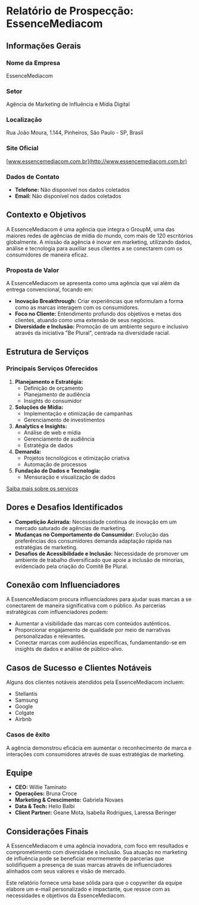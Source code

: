 # Relatório de Prospecção: EssenceMediacom

## Informações Gerais
### Nome da Empresa
EssenceMediacom

### Setor
Agência de Marketing de Influência e Mídia Digital

### Localização
Rua João Moura, 1.144, Pinheiros, São Paulo - SP, Brasil

### Site Oficial
[www.essencemediacom.com.br](http://www.essencemediacom.com.br)

### Dados de Contato
- **Telefone:** Não disponível nos dados coletados
- **Email:** Não disponível nos dados coletados

## Contexto e Objetivos
A EssenceMediacom é uma agência que integra o GroupM, uma das maiores redes de agências de mídia do mundo, com mais de 120 escritórios globalmente. A missão da agência é inovar em marketing, utilizando dados, análise e tecnologia para auxiliar seus clientes a se conectarem com os consumidores de maneira eficaz.

### Proposta de Valor
A EssenceMediacom se apresenta como uma agência que vai além da entrega convencional, focando em:
- **Inovação Breakthrough:** Criar experiências que reformulam a forma como as marcas interagem com os consumidores.
- **Foco no Cliente:** Entendimento profundo dos objetivos e metas dos clientes, atuando como uma extensão de seus negócios.
- **Diversidade e Inclusão:** Promoção de um ambiente seguro e inclusivo através da iniciativa "Be Plural", centrada na diversidade racial.

## Estrutura de Serviços
### Principais Serviços Oferecidos
1. **Planejamento e Estratégia:**
   - Definição de orçamento
   - Planejamento de audiência
   - Insights do consumidor
2. **Soluções de Mídia:**
   - Implementação e otimização de campanhas
   - Gerenciamento de investimentos
3. **Analytics e Insights:**
   - Análise de web e mídia
   - Gerenciamento de audiência
   - Estratégia de dados
4. **Demanda:**
   - Projetos tecnológicos e otimização criativa
   - Automação de processos
5. **Fundação de Dados e Tecnologia:**
   - Mensuração e visualização de dados

[Saiba mais sobre os serviços](https://www.essencemediacom.com.br/mapa-de-servicos)

## Dores e Desafios Identificados
- **Competição Acirrada:** Necessidade contínua de inovação em um mercado saturado de agências de marketing.
- **Mudanças no Comportamento do Consumidor:** Evolução das preferências dos consumidores demanda adaptação rápida nas estratégias de marketing.
- **Desafios de Acessibilidade e Inclusão:** Necessidade de promover um ambiente de trabalho diversificado que apoie a inclusão de minorias, evidenciado pela criação do Comitê Be Plural.

## Conexão com Influenciadores
A EssenceMediacom procura influenciadores para ajudar suas marcas a se conectarem de maneira significativa com o público. As parcerias estratégicas com influenciadores podem:
- Aumentar a visibilidade das marcas com conteúdos autênticos.
- Proporcionar engajamento de qualidade por meio de narrativas personalizadas e relevantes.
- Conectar marcas com audiências específicas, fundamentando-se em insights de dados e análise de público-alvo.

## Casos de Sucesso e Clientes Notáveis
Alguns dos clientes notáveis atendidos pela EssenceMediacom incluem:
- Stellantis
- Samsung
- Google
- Colgate
- Airbnb

### Casos de êxito
A agência demonstrou eficácia em aumentar o reconhecimento de marca e interações com consumidores através de suas estratégias de marketing.

## Equipe
- **CEO:** Willie Taminato
- **Operações:** Bruna Croce
- **Marketing & Crescimento:** Gabriela Novaes
- **Data & Tech:** Helio Balbi
- **Client Partner:** Geane Mota, Isabella Rodrigues, Laressa Beringer

## Considerações Finais
A EssenceMediacom é uma agência inovadora, com foco em resultados e comprometimento com diversidade e inclusão. Sua atuação no marketing de influência pode se beneficiar enormemente de parcerias que solidifiquem a presença de suas marcas através de influenciadores alinhados com seus valores e visão de mercado.

Este relatório fornece uma base sólida para que o copywriter da equipe elabore um e-mail personalizado e impactante, que ressoe com as necessidades e objetivos da EssenceMediacom.